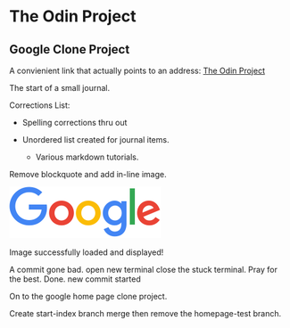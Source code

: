 # The Odin Project

## Google Clone Project

A convienient link that actually points to an address: [The Odin Project](https://theodinproject.com/course/webdevelopent-101/lessons/html-css)

The start of a small journal.

Corrections List:

* Spelling corrections thru out

* Unordered list created for journal items.

  * Various markdown tutorials.

Remove blockquote and add in-line image.

![google logo](images/google-logo.png)

Image successfully loaded and displayed!

A commit gone bad.
open new terminal close the stuck terminal. Pray for the best.
Done. new commit started

On to the google home page clone project.

Create start-index branch merge then remove the homepage-test branch.
